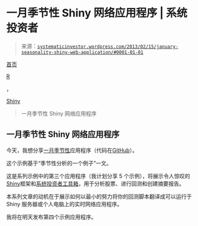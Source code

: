 <!--yml

分类：未分类

date: 2024-05-18 14:33:40

-->

# 一月季节性 Shiny 网络应用程序 | 系统投资者

> 来源：[`systematicinvestor.wordpress.com/2013/02/15/january-seasonality-shiny-web-application/#0001-01-01`](https://systematicinvestor.wordpress.com/2013/02/15/january-seasonality-shiny-web-application/#0001-01-01)

[首页](https://systematicinvestor.wordpress.com/ "访问主页")

[R](https://systematicinvestor.wordpress.com/category/r/)

，

[Shiny](https://systematicinvestor.wordpress.com/category/shiny/)

> 一月季节性 Shiny 网络应用程序

## 一月季节性 Shiny 网络应用程序

今天，我想分享[一月季节性](http://glimmer.rstudio.com/systematicin/january.seasonality/)应用程序（代码在[GitHub](https://github.com/systematicinvestor/SIT/tree/master/Shiny/january.seasonality/)）。

这个示例基于“季节性分析的一个例子”一文。

这是系列示例中的第三个应用程序（我计划分享 5 个示例），将展示令人惊叹的[Shiny](http://www.rstudio.com/shiny/)框架和[系统投资者工具箱](https://systematicinvestor.wordpress.com/systematic-investor-toolbox/)，用于分析股票、进行回测和创建摘要报告。

本系列文章的动机在于展示如何以最小的努力将你的回测脚本翻译成可以运行于 Shiny 服务器或个人电脑上的实时网络应用程序。

我将在明天发布第四个示例应用程序。
